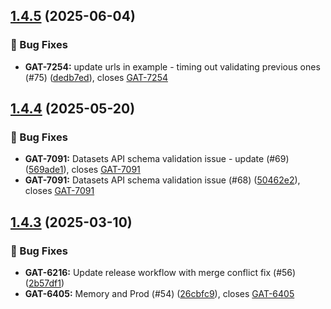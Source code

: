 ## [1.4.5](https://github.com/HDRUK/traser/compare/v1.4.4...v1.4.5) (2025-06-04)

### 🐛 Bug Fixes

* **GAT-7254:** update urls in example - timing out validating previous ones (#75) ([dedb7ed](https://github.com/HDRUK/traser/commit/dedb7ed490cd8baa802bac3051a2a87bd7309b5b)), closes [GAT-7254](GAT-7254)

## [1.4.4](https://github.com/HDRUK/traser/compare/v1.4.3...v1.4.4) (2025-05-20)

### 🐛 Bug Fixes

* **GAT-7091:** Datasets API schema validation issue - update (#69) ([569ade1](https://github.com/HDRUK/traser/commit/569ade1dc95bc5cc4c1382e95e77872ad1a27bfd)), closes [GAT-7091](GAT-7091)
* **GAT-7091:** Datasets API schema validation issue (#68) ([50462e2](https://github.com/HDRUK/traser/commit/50462e2ac72d911f5d0ad644fb8fc4a50de99929)), closes [GAT-7091](GAT-7091)

## [1.4.3](https://github.com/HDRUK/traser/compare/v1.4.2...v1.4.3) (2025-03-10)

### 🐛 Bug Fixes

* **GAT-6216:** Update release workflow with merge conflict fix (#56) ([2b57df1](https://github.com/HDRUK/traser/commit/2b57df186b140e97e34596e608cc3f05424fd503))
* **GAT-6405:** Memory and Prod (#54) ([26cbfc9](https://github.com/HDRUK/traser/commit/26cbfc93895a91f4be39b80fbb541bd01d85914a)), closes [GAT-6405](GAT-6405)
